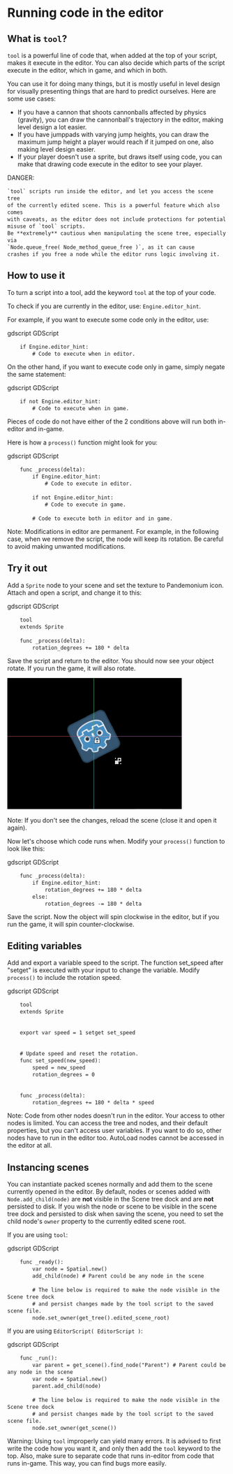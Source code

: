 

# Running code in the editor

## What is `tool`?

`tool` is a powerful line of code that, when added at the top of your script, makes it execute in the editor. You can also decide which parts of the script execute in the editor, which in game, and which in both.

You can use it for doing many things, but it is mostly useful in level design for visually presenting things that are hard to predict ourselves. Here are some use cases:

- If you have a cannon that shoots cannonballs affected by physics (gravity), you can draw the cannonball's trajectory in the editor, making level design a lot easier.
- If you have jumppads with varying jump heights, you can draw the maximum jump height a player would reach if it jumped on one, also making level design easier.
- If your player doesn't use a sprite, but draws itself using code, you can make that drawing code execute in the editor to see your player.

DANGER:

    `tool` scripts run inside the editor, and let you access the scene tree
    of the currently edited scene. This is a powerful feature which also comes
    with caveats, as the editor does not include protections for potential
    misuse of `tool` scripts.
    Be **extremely** cautious when manipulating the scene tree, especially via
    `Node.queue_free( Node_method_queue_free )`, as it can cause
    crashes if you free a node while the editor runs logic involving it.

## How to use it

To turn a script into a tool, add the keyword `tool` at the top of your code.

To check if you are currently in the editor, use: `Engine.editor_hint`.

For example, if you want to execute some code only in the editor, use:

gdscript GDScript

```
    if Engine.editor_hint:
        # Code to execute when in editor.
```

On the other hand, if you want to execute code only in game, simply negate the same statement:

gdscript GDScript

```
    if not Engine.editor_hint:
        # Code to execute when in game.
```

Pieces of code do not have either of the 2 conditions above will run both in-editor and in-game.

Here is how a `process()` function might look for you:

gdscript GDScript

```
    func _process(delta):
        if Engine.editor_hint:
            # Code to execute in editor.

        if not Engine.editor_hint:
            # Code to execute in game.

        # Code to execute both in editor and in game.
```

Note:
 Modifications in editor are permanent. For example, in the following case, when we remove the script, the node will keep its rotation. Be careful to avoid making unwanted modifications.

## Try it out

Add a `Sprite` node to your scene and set the texture to Pandemonium icon. Attach and open a script, and change it to this:

gdscript GDScript

```
    tool
    extends Sprite

    func _process(delta):
        rotation_degrees += 180 * delta
```

Save the script and return to the editor. You should now see your object rotate. If you run the game, it will also rotate.

![](img/rotating_in_editor.gif)

Note:
 If you don't see the changes, reload the scene (close it and open it again).

Now let's choose which code runs when. Modify your `process()` function to look like this:

gdscript GDScript

```
    func _process(delta):
        if Engine.editor_hint:
            rotation_degrees += 180 * delta
        else:
            rotation_degrees -= 180 * delta
```

Save the script. Now the object will spin clockwise in the editor, but if you run the game, it will spin counter-clockwise.

## Editing variables

Add and export a variable speed to the script. The function set_speed after "setget" is executed with your input to change the variable.
Modify  `process()` to include the rotation speed.

gdscript GDScript

```
    tool
    extends Sprite


    export var speed = 1 setget set_speed


    # Update speed and reset the rotation.
    func set_speed(new_speed):
    	speed = new_speed
    	rotation_degrees = 0


    func _process(delta):
    	rotation_degrees += 180 * delta * speed
```


Note:
 Code from other nodes doesn't run in the editor. Your access to other nodes is limited. You can access the tree and nodes, and their default properties, but you can't access user variables. If you want to do so, other nodes have to run in the editor too. AutoLoad nodes cannot be accessed in the editor at all.

## Instancing scenes

You can instantiate packed scenes normally and add them to the scene currently
opened in the editor. By default, nodes or scenes added with
`Node.add_child(node)` are **not** visible
in the Scene tree dock and are **not** persisted to disk. If you wish the node
or scene to be visible in the scene tree dock and persisted to disk when saving
the scene, you need to set the child node's `owner`
property to the currently edited scene root.

If you are using `tool`:

gdscript GDScript

```
    func _ready():
        var node = Spatial.new()
        add_child(node) # Parent could be any node in the scene

        # The line below is required to make the node visible in the Scene tree dock
        # and persist changes made by the tool script to the saved scene file.
        node.set_owner(get_tree().edited_scene_root)
```

If you are using `EditorScript( EditorScript )`:

gdscript GDScript

```
    func _run():
        var parent = get_scene().find_node("Parent") # Parent could be any node in the scene
        var node = Spatial.new()
        parent.add_child(node)

        # The line below is required to make the node visible in the Scene tree dock
        # and persist changes made by the tool script to the saved scene file.
        node.set_owner(get_scene())
```

Warning:
 Using `tool` improperly can yield many errors. It is advised to first write the code how you want it, and only then add the `tool` keyword to the top. Also, make sure to separate code that runs in-editor from code that runs in-game. This way, you can find bugs more easily.
